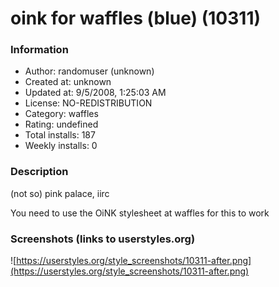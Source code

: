 # oink for waffles (blue) (10311)

### Information
- Author: randomuser (unknown)
- Created at: unknown
- Updated at: 9/5/2008, 1:25:03 AM
- License: NO-REDISTRIBUTION
- Category: waffles
- Rating: undefined
- Total installs: 187
- Weekly installs: 0


### Description
(not so) pink palace, iirc

You need to use the OiNK stylesheet at waffles for this to work


### Screenshots (links to userstyles.org)
![https://userstyles.org/style_screenshots/10311-after.png](https://userstyles.org/style_screenshots/10311-after.png)


